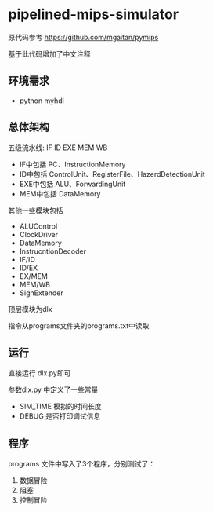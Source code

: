 # pipelined-mips-simulator

原代码参考 https://github.com/mgaitan/pymips

基于此代码增加了中文注释

## 环境需求
- python myhdl

## 总体架构
五级流水线: IF ID EXE MEM WB
- IF中包括 PC、InstructionMemory
- ID中包括 ControlUnit、RegisterFile、HazerdDetectionUnit
- EXE中包括 ALU、ForwardingUnit
- MEM中包括 DataMemory

其他一些模块包括
- ALUControl
- ClockDriver
- DataMemory
- InstrucntionDecoder
- IF/ID
- ID/EX
- EX/MEM
- MEM/WB
- SignExtender

顶层模块为dlx

指令从programs文件夹的programs.txt中读取

## 运行
直接运行 dlx.py即可

参数dlx.py 中定义了一些常量
- SIM_TIME 模拟的时间长度
- DEBUG 是否打印调试信息

## 程序
programs 文件中写入了3个程序，分别测试了：
1. 数据冒险
2. 阻塞
3. 控制冒险
